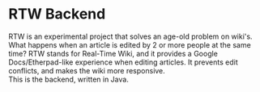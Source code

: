 RTW Backend
===========
RTW is an experimental project that solves an age-old problem on wiki's. What happens when an article is edited by 2 or more people at the same time?
RTW stands for Real-Time Wiki, and it provides a Google Docs/Etherpad-like experience when editing articles. It prevents edit conflicts, and makes the wiki more responsive.  
This is the backend, written in Java.